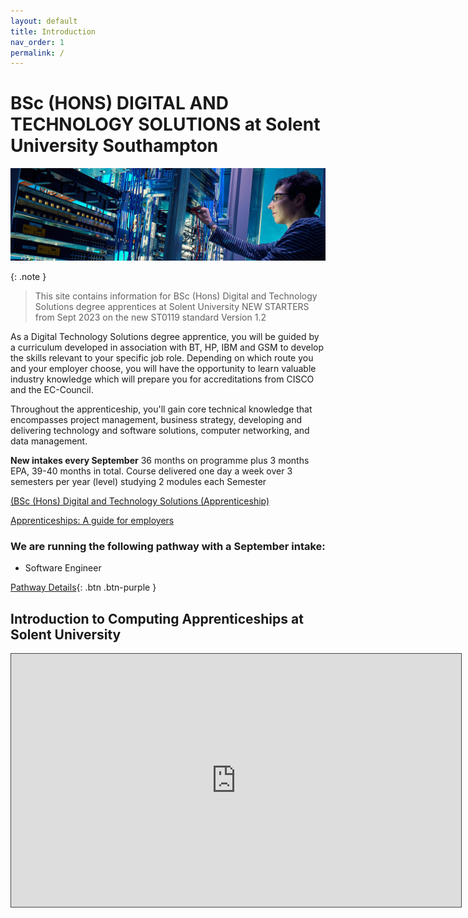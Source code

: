 ```yaml
---
layout: default
title: Introduction
nav_order: 1
permalink: /
---
```


# BSc (HONS) DIGITAL AND TECHNOLOGY SOLUTIONS at Solent University Southampton

![](./docs/images/cisco-labs-banner.jpg)

{: .note } 
> This site contains information for BSc (Hons) Digital and Technology Solutions degree apprentices at Solent University NEW STARTERS from Sept 2023 on the new ST0119 standard Version 1.2

As a Digital Technology Solutions degree apprentice, you will be guided by a curriculum developed in association with BT, HP, IBM and GSM to develop the skills relevant to your specific job role. Depending on which route you and your employer choose, you will have the opportunity to learn valuable industry knowledge which will prepare you for accreditations from CISCO and the EC-Council.

Throughout the apprenticeship, you'll gain core technical knowledge that encompasses project management, business strategy, developing and delivering technology and software solutions, computer networking, and data management.

**New intakes every September** 36 months on programme plus 3 months EPA, 39-40 months in total. Course delivered one day a week over 3 semesters per year (level) studying 2 modules each Semester


[(BSc (Hons) Digital and Technology Solutions (Apprenticeship)](https://www.solent.ac.uk/courses/apprenticeship/digital-technology-solutions-bsc)

[Apprenticeships: A guide for employers](https://www.solent.ac.uk/courses/info/higher-degree-apprenticeships/apprenticeships-guide-employers)

### We are running the following pathway with a September intake:

* Software Engineer

[Pathway Details](https://martinsolent.github.io/bdats/docs/pathways/){: .btn .btn-purple }

## Introduction to Computing  Apprenticeships at Solent University

<iframe src="https://solent.cloud.panopto.eu/Panopto/Pages/Embed.aspx?id=a7159d29-1e9e-459d-a695-ac3b01722c27&autoplay=false&offerviewer=true&showtitle=true&showbrand=false&start=0&interactivity=all" height="405" width="720" style="border: 1px solid #464646;" allowfullscreen allow="autoplay"></iframe>

